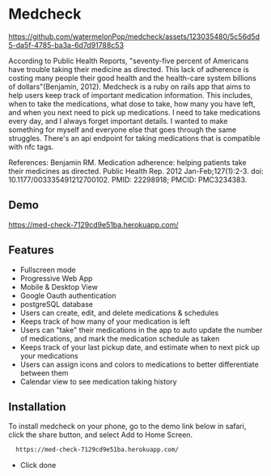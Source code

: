 # Medcheck

https://github.com/watermelonPop/medcheck/assets/123035480/5c56d5d5-da5f-4785-ba3a-6d7d91788c53

According to Public Health Reports, "seventy-five percent of Americans have trouble taking their medicine as directed. This lack of adherence is costing many people their good health and the health-care system billions of dollars"(Benjamin, 2012). Medcheck is a ruby on rails app that aims to help users keep track of important medication information. This includes, when to take the medications, what dose to take, how many you have left, and when you next need to pick up medications. I need to take medications every day, and I always forget important details. I wanted to make something for myself and everyone else that goes through the same struggles. There's an api endpoint for taking medications that is compatible with nfc tags.


References:
Benjamin RM. Medication adherence: helping patients take their medicines as directed. Public Health Rep. 2012 Jan-Feb;127(1):2-3. doi: 10.1177/003335491212700102. PMID: 22298918; PMCID: PMC3234383.


## Demo

https://med-check-7129cd9e51ba.herokuapp.com/


## Features

- Fullscreen mode
- Progressive Web App
- Mobile & Desktop View
- Google Oauth authentication
- postgreSQL database
- Users can create, edit, and delete medications & schedules
- Keeps track of how many of your medication is left
- Users can "take" their medications in the app to auto update the number of medications, and mark the medication schedule as taken
- Keeps track of your last pickup date, and estimate when to next pick up your medications
- Users can assign icons and colors to medications to better differentiate between them
- Calendar view to see medication taking history

## Installation

To install medcheck on your phone, go to the demo link below in safari, click the share button, and select Add to Home Screen. 

```bash
  https://med-check-7129cd9e51ba.herokuapp.com/
```

- Click done
